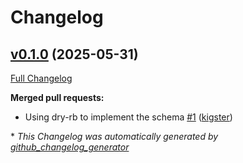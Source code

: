 # Changelog

## [v0.1.0](https://github.com/kigster/datadog-statsd-schema/tree/v0.1.0) (2025-05-31)

[Full Changelog](https://github.com/kigster/datadog-statsd-schema/compare/7801d89bbfcfb0286adddec353acf08c0ffc6789...v0.1.0)

**Merged pull requests:**

- Using dry-rb to implement the schema [\#1](https://github.com/kigster/datadog-statsd-schema/pull/1) ([kigster](https://github.com/kigster))



\* *This Changelog was automatically generated by [github_changelog_generator](https://github.com/github-changelog-generator/github-changelog-generator)*
